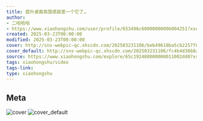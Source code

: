 ```yaml
---
title: 提升桌面氛围感就差一个它了…
author:
- 二哈哈哈
- https://www.xiaohongshu.com/user/profile/653496c60000000006004251?xsec_token=undefined
created: 2025-03-23T00:00:00
modified: 2025-03-23T00:00:00
cover: http://sns-webpic-qc.xhscdn.com/202503231106/beb49610ba5cb2257f899b519097558b/1040g00830uqnb09ile005p9kir31ggihed8olk0!nc_n_webp_prv_1
cover_default: http://sns-webpic-qc.xhscdn.com/202503231106/fc4b4d3668a4adb6402472aab3424758/1040g00830uqnb09ile005p9kir31ggihed8olk0!nc_n_webp_mw_1
source: https://www.xiaohongshu.com/explore/65c192480000000011002dd0?xsec_token=AB6APAtdnhhvJUFJnXJQ8zER-P9rd2xBlOLOzXC3sWMVA=
tags: xiaohongshu/video
tags-link:
type: xiaohongshu
---
```


## Meta

![cover](http://sns-webpic-qc.xhscdn.com/202503231106/beb49610ba5cb2257f899b519097558b/1040g00830uqnb09ile005p9kir31ggihed8olk0!nc_n_webp_prv_1)
![cover_default](http://sns-webpic-qc.xhscdn.com/202503231106/fc4b4d3668a4adb6402472aab3424758/1040g00830uqnb09ile005p9kir31ggihed8olk0!nc_n_webp_mw_1)

